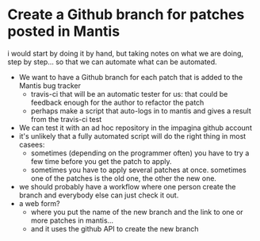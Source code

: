 # Create a Github branch for patches posted in Mantis

i would start by doing it by hand, but taking notes on what we are doing, step by step... so that we can automate what can be automated.

- We want to have a Github branch for each patch that is added to the Mantis bug tracker
  - travis-ci that will be an automatic tester for us: that could be feedback enough for the author to refactor the patch
  - perhaps make a script that auto-logs in to mantis and gives a result from the travis-ci test
- We can test it with an ad hoc repository in the impagina github account
- it's unlikely that a fully automated script will do the right thing in most casees:
  - sometimes (depending on the programmer often) you have to try a few time before you get the patch to apply.
  - sometimes you have to apply several patches at once. sometimes one of the patches is the old one, the other the new one.
-  we should probably have a workflow where one person create the branch and everybody else can just check it out.
- a web form?
  - where you put the name of the new branch and the link to one or more patches in mantis...
  - and it uses the github API to create the new branch
